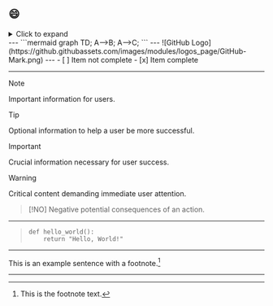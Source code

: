 ## :smile:

<details>
  <summary>Click to expand</summary>
  Hidden content here.
</details>
---
```mermaid
graph TD;
  A-->B;
  A-->C;
```
---
![GitHub Logo](https://github.githubassets.com/images/modules/logos_page/GitHub-Mark.png)
---
- [ ] Item not complete
- [x] Item complete

---

> [!NOTE]
> Important information for users.

> [!TIP]
> Optional information to help a user be more successful.

> [!IMPORTANT]
> Crucial information necessary for user success.

> [!WARNING]
> Critical content demanding immediate user attention.

> [!NO]
> Negative potential consequences of an action.

---

> ```
> def hello_world():
>     return "Hello, World!"
> ```

---

This is an example sentence with a footnote.[^1]

[^1]: This is the footnote text.

---

